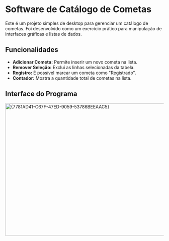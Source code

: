 # Software de Catálogo de Cometas

Este é um projeto simples de desktop para gerenciar um catálogo de cometas. Foi desenvolvido como um exercício prático para manipulação de interfaces gráficas e listas de dados.

## Funcionalidades

* **Adicionar Cometa:** Permite inserir um novo cometa na lista.
* **Remover Seleção:** Exclui as linhas selecionadas da tabela.
* **Registro:** É possível marcar um cometa como "Registrado".
* **Contador:** Mostra a quantidade total de cometas na lista.

## Interface do Programa

<img width="610" height="420" alt="{7781AD41-C67F-47ED-9059-53786BEEAAC5}" src="https://github.com/user-attachments/assets/fc19ed50-b4c2-4236-8f9d-be86a25e2413" />



